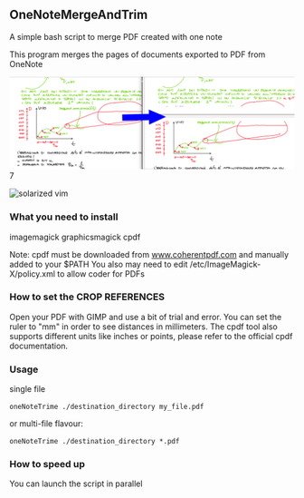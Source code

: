 ## OneNoteMergeAndTrim

A simple bash script to merge PDF created with one note

This program merges the pages of documents exported to PDF from OneNote

![Alt text](http://github.com/VirtuContraFurore/OneNoteMergeAndTrim/blob/master/example.png?raw=true)7


![solarized vim](https://github.com/altercation/solarized/raw/master/img/solarized-vim.png)

### What you need to install

imagemagick graphicsmagick cpdf

Note: cpdf must be downloaded from www.coherentpdf.com and manually added to  your $PATH
You also may need to edit /etc/ImageMagick-X/policy.xml to allow coder for PDFs

### How to set the CROP REFERENCES

Open your PDF with GIMP and use a bit of trial and error. You can set the ruler to "mm" in order to see distances in millimeters. The cpdf tool also supports different units like inches or points, please refer to the official cpdf documentation. 

### Usage

single file

```
oneNoteTrime ./destination_directory my_file.pdf
```

or multi-file flavour:

```
oneNoteTrime ./destination_directory *.pdf
```

### How to speed up
You can launch the script in parallel

